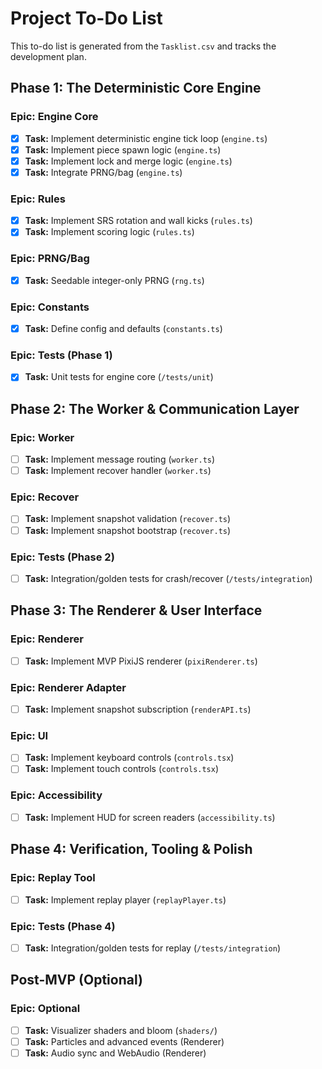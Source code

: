 # Project To-Do List

This to-do list is generated from the `Tasklist.csv` and tracks the development plan.

## Phase 1: The Deterministic Core Engine

### Epic: Engine Core
- [x] **Task:** Implement deterministic engine tick loop (`engine.ts`)
- [x] **Task:** Implement piece spawn logic (`engine.ts`)
- [x] **Task:** Implement lock and merge logic (`engine.ts`)
- [x] **Task:** Integrate PRNG/bag (`engine.ts`)

### Epic: Rules
- [x] **Task:** Implement SRS rotation and wall kicks (`rules.ts`)
- [x] **Task:** Implement scoring logic (`rules.ts`)

### Epic: PRNG/Bag
- [x] **Task:** Seedable integer-only PRNG (`rng.ts`)

### Epic: Constants
- [x] **Task:** Define config and defaults (`constants.ts`)

### Epic: Tests (Phase 1)
- [x] **Task:** Unit tests for engine core (`/tests/unit`)

## Phase 2: The Worker & Communication Layer

### Epic: Worker
- [ ] **Task:** Implement message routing (`worker.ts`)
- [ ] **Task:** Implement recover handler (`worker.ts`)

### Epic: Recover
- [ ] **Task:** Implement snapshot validation (`recover.ts`)
- [ ] **Task:** Implement snapshot bootstrap (`recover.ts`)

### Epic: Tests (Phase 2)
- [ ] **Task:** Integration/golden tests for crash/recover (`/tests/integration`)

## Phase 3: The Renderer & User Interface

### Epic: Renderer
- [ ] **Task:** Implement MVP PixiJS renderer (`pixiRenderer.ts`)

### Epic: Renderer Adapter
- [ ] **Task:** Implement snapshot subscription (`renderAPI.ts`)

### Epic: UI
- [ ] **Task:** Implement keyboard controls (`controls.tsx`)
- [ ] **Task:** Implement touch controls (`controls.tsx`)

### Epic: Accessibility
- [ ] **Task:** Implement HUD for screen readers (`accessibility.ts`)

## Phase 4: Verification, Tooling & Polish

### Epic: Replay Tool
- [ ] **Task:** Implement replay player (`replayPlayer.ts`)

### Epic: Tests (Phase 4)
- [ ] **Task:** Integration/golden tests for replay (`/tests/integration`)

## Post-MVP (Optional)

### Epic: Optional
- [ ] **Task:** Visualizer shaders and bloom (`shaders/`)
- [ ] **Task:** Particles and advanced events (Renderer)
- [ ] **Task:** Audio sync and WebAudio (Renderer)
